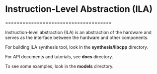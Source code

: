 # Instruction-Level Abstraction (ILA)
=====================================

Instruction-level abstraction (ILA) is an abstraction of the hardware and serves as the interface between the hardware and other components.


For building ILA synthesis tool, look in the __synthesis/libcpp__ directory. 

For API documents and tutorials, see __docs__ directory.

To see some examples, look in the __models__ directory.
